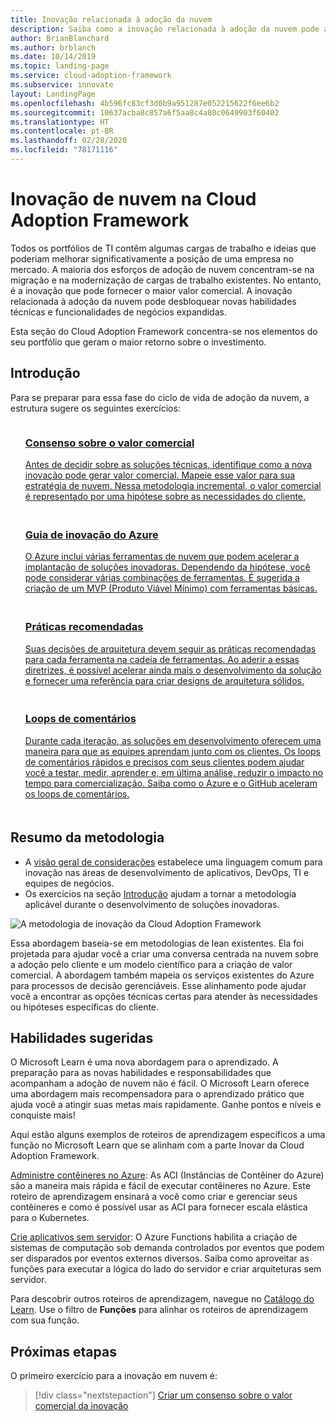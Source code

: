 ```yaml
---
title: Inovação relacionada à adoção da nuvem
description: Saiba como a inovação relacionada à adoção da nuvem pode agregar valor aos negócios ao revelar novas habilidades técnicas e funcionalidades corporativas expandidas.
author: BrianBlanchard
ms.author: brblanch
ms.date: 10/14/2019
ms.topic: landing-page
ms.service: cloud-adoption-framework
ms.subservice: innovate
layout: LandingPage
ms.openlocfilehash: 4b596fc83cf3d0b9a951287e052215622f6ee6b2
ms.sourcegitcommit: 10637acba8c857a6f5aa8c4a80c0649903f60402
ms.translationtype: HT
ms.contentlocale: pt-BR
ms.lasthandoff: 02/28/2020
ms.locfileid: "78171116"
---
```

# <a name="cloud-innovation-in-the-cloud-adoption-framework"></a>Inovação de nuvem na Cloud Adoption Framework

Todos os portfólios de TI contêm algumas cargas de trabalho e ideias que poderiam melhorar significativamente a posição de uma empresa no mercado. A maioria dos esforços de adoção de nuvem concentram-se na migração e na modernização de cargas de trabalho existentes. No entanto, é a inovação que pode fornecer o maior valor comercial. A inovação relacionada à adoção da nuvem pode desbloquear novas habilidades técnicas e funcionalidades de negócios expandidas.

Esta seção do Cloud Adoption Framework concentra-se nos elementos do seu portfólio que geram o maior retorno sobre o investimento.

## <a name="get-started"></a>Introdução

Para se preparar para essa fase do ciclo de vida de adoção da nuvem, a estrutura sugere os seguintes exercícios:

<!-- markdownlint-disable MD033 -->

<ul class="panelContent cardsF">
    <li style="display: flex; flex-direction: column;">
        <a href="./business-value.md">
            <div class="cardSize">
                <div class="cardPadding" style="padding-bottom:10px;">
                    <div class="card" style="padding-bottom:10px;">
                        <div class="cardImageOuter">
                            <div class="cardImage">
                                <img alt="" src="../_images/icons/1.png" data-linktype="external">
                            </div>
                        </div>
                        <div class="cardText" style="padding-left:0px;">
                            <h3>Consenso sobre o valor comercial</h3>
Antes de decidir sobre as soluções técnicas, identifique como a nova inovação pode gerar valor comercial. Mapeie esse valor para sua estratégia de nuvem. Nessa metodologia incremental, o valor comercial é representado por uma hipótese sobre as necessidades do cliente.
                        </div>
                    </div>
                </div>
            </div>
        </a>
    </li>
    <li style="display: flex; flex-direction: column;">
        <a href="./innovation-guide/index.md">
            <div class="cardSize">
                <div class="cardPadding" style="padding-bottom:10px;">
                    <div class="card" style="padding-bottom:10px;">
                        <div class="cardImageOuter">
                            <div class="cardImage">
                                <img alt="" src="../_images/icons/2.png" data-linktype="external">
                            </div>
                        </div>
                        <div class="cardText" style="padding-left:0px;">
                            <h3>Guia de inovação do Azure</h3>
O Azure inclui várias ferramentas de nuvem que podem acelerar a implantação de soluções inovadoras. Dependendo da hipótese, você pode considerar várias combinações de ferramentas. É sugerida a criação de um MVP (Produto Viável Mínimo) com ferramentas básicas.
                        </div>
                    </div>
                </div>
            </div>
        </a>
    </li>
    <li style="display: flex; flex-direction: column;">
        <a href="./best-practices/index.md">
            <div class="cardSize">
                <div class="cardPadding" style="padding-bottom:10px;">
                    <div class="card" style="padding-bottom:10px;">
                        <div class="cardImageOuter">
                            <div class="cardImage">
                                <img alt="" src="../_images/icons/3.png" data-linktype="external">
                            </div>
                        </div>
                        <div class="cardText" style="padding-left:0px;">
                            <h3>Práticas recomendadas</h3>
Suas decisões de arquitetura devem seguir as práticas recomendadas para cada ferramenta na cadeia de ferramentas. Ao aderir a essas diretrizes, é possível acelerar ainda mais o desenvolvimento da solução e fornecer uma referência para criar designs de arquitetura sólidos.
                        </div>
                    </div>
                </div>
            </div>
        </a>
    </li>
    <li style="display: flex; flex-direction: column;">
        <a href="./considerations/adoption.md">
            <div class="cardSize">
                <div class="cardPadding" style="padding-bottom:10px;">
                    <div class="card" style="padding-bottom:10px;">
                        <div class="cardImageOuter">
                            <div class="cardImage">
                                <img alt="" src="../_images/icons/4.png" data-linktype="external">
                            </div>
                        </div>
                        <div class="cardText" style="padding-left:0px;">
                            <h3>Loops de comentários</h3>
Durante cada iteração, as soluções em desenvolvimento oferecem uma maneira para que as equipes aprendam junto com os clientes. Os loops de comentários rápidos e precisos com seus clientes podem ajudar você a testar, medir, aprender e, em última análise, reduzir o impacto no tempo para comercialização. Saiba como o Azure e o GitHub aceleram os loops de comentários.
                        </div>
                    </div>
                </div>
            </div>
        </a>
    </li>
</ul>
<!-- markdownlint-enable MD033 -->

## <a name="methodology-summary"></a>Resumo da metodologia

- A [visão geral de considerações](./considerations/index.md) estabelece uma linguagem comum para inovação nas áreas de desenvolvimento de aplicativos, DevOps, TI e equipes de negócios.
- Os exercícios na seção [Introdução](#get-started) ajudam a tornar a metodologia aplicável durante o desenvolvimento de soluções inovadoras.

![A metodologia de inovação da Cloud Adoption Framework](../_images/innovate/innovate-methodology.png)

Essa abordagem baseia-se em metodologias de lean existentes. Ela foi projetada para ajudar você a criar uma conversa centrada na nuvem sobre a adoção pelo cliente e um modelo científico para a criação de valor comercial. A abordagem também mapeia os serviços existentes do Azure para processos de decisão gerenciáveis. Esse alinhamento pode ajudar você a encontrar as opções técnicas certas para atender às necessidades ou hipóteses específicas do cliente.

## <a name="suggested-skills"></a>Habilidades sugeridas

O Microsoft Learn é uma nova abordagem para o aprendizado. A preparação para as novas habilidades e responsabilidades que acompanham a adoção de nuvem não é fácil. O Microsoft Learn oferece uma abordagem mais recompensadora para o aprendizado prático que ajuda você a atingir suas metas mais rapidamente. Ganhe pontos e níveis e conquiste mais!

Aqui estão alguns exemplos de roteiros de aprendizagem específicos a uma função no Microsoft Learn que se alinham com a parte Inovar da Cloud Adoption Framework.

[Administre contêineres no Azure](https://docs.microsoft.com/learn/paths/administer-containers-in-azure): As ACI (Instâncias de Contêiner do Azure) são a maneira mais rápida e fácil de executar contêineres no Azure. Este roteiro de aprendizagem ensinará a você como criar e gerenciar seus contêineres e como é possível usar as ACI para fornecer escala elástica para o Kubernetes.

[Crie aplicativos sem servidor](https://docs.microsoft.com/learn/paths/create-serverless-applications): O Azure Functions habilita a criação de sistemas de computação sob demanda controlados por eventos que podem ser disparados por eventos externos diversos. Saiba como aproveitar as funções para executar a lógica do lado do servidor e criar arquiteturas sem servidor.

Para descobrir outros roteiros de aprendizagem, navegue no [Catálogo do Learn](/learn/browse). Use o filtro de **Funções** para alinhar os roteiros de aprendizagem com sua função.

## <a name="next-steps"></a>Próximas etapas

O primeiro exercício para a inovação em nuvem é:
> [!div class="nextstepaction"]
> [Criar um consenso sobre o valor comercial da inovação](./business-value.md)
